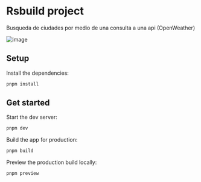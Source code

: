 # Rsbuild project

Busqueda de ciudades por medio de una consulta a una api (OpenWeather)

![image](https://github.com/user-attachments/assets/6ddf8a96-c1f1-4a42-ab89-c8d1f314ea88)


## Setup

Install the dependencies:

```bash
pnpm install
```

## Get started

Start the dev server:

```bash
pnpm dev
```

Build the app for production:

```bash
pnpm build
```

Preview the production build locally:

```bash
pnpm preview
```
